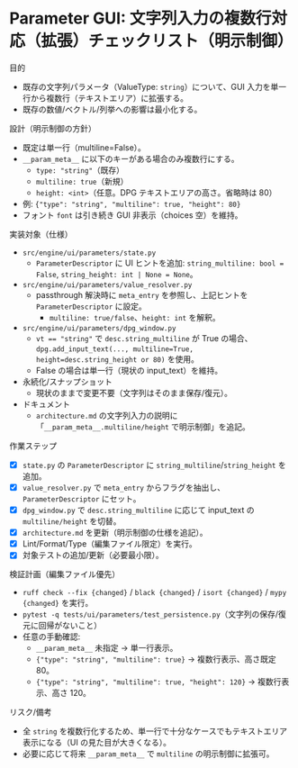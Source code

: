 # Parameter GUI: 文字列入力の複数行対応（拡張）チェックリスト（明示制御）

目的
- 既存の文字列パラメータ（ValueType: `string`）について、GUI 入力を単一行から複数行（テキストエリア）に拡張する。
- 既存の数値/ベクトル/列挙への影響は最小化する。

設計（明示制御の方針）
- 既定は単一行（multiline=False）。
- `__param_meta__` に以下のキーがある場合のみ複数行にする。
  - `type: "string"`（既存）
  - `multiline: true`（新規）
  - `height: <int>`（任意。DPG テキストエリアの高さ。省略時は 80）
- 例: `{"type": "string", "multiline": true, "height": 80}`
- フォント `font` は引き続き GUI 非表示（choices 空）を維持。

実装対象（仕様）
- `src/engine/ui/parameters/state.py`
  - `ParameterDescriptor` に UI ヒントを追加: `string_multiline: bool = False`, `string_height: int | None = None`。
- `src/engine/ui/parameters/value_resolver.py`
  - passthrough 解決時に `meta_entry` を参照し、上記ヒントを `ParameterDescriptor` に設定。
    - `multiline: true/false`、`height: int` を解釈。
- `src/engine/ui/parameters/dpg_window.py`
  - `vt == "string"` で `desc.string_multiline` が True の場合、`dpg.add_input_text(..., multiline=True, height=desc.string_height or 80)` を使用。
  - False の場合は単一行（現状の input_text）を維持。
- 永続化/スナップショット
  - 現状のままで変更不要（文字列はそのまま保存/復元）。
- ドキュメント
  - `architecture.md` の文字列入力の説明に「`__param_meta__.multiline/height` で明示制御」を追記。

作業ステップ
- [x] `state.py` の `ParameterDescriptor` に `string_multiline`/`string_height` を追加。
- [x] `value_resolver.py` で `meta_entry` からフラグを抽出し、`ParameterDescriptor` にセット。
- [x] `dpg_window.py` で `desc.string_multiline` に応じて input_text の `multiline/height` を切替。
- [x] `architecture.md` を更新（明示制御の仕様を追記）。
- [x] Lint/Format/Type（編集ファイル限定）を実行。
- [x] 対象テストの追加/更新（必要最小限）。

検証計画（編集ファイル優先）
- `ruff check --fix {changed}` / `black {changed}` / `isort {changed}` / `mypy {changed}` を実行。
- `pytest -q tests/ui/parameters/test_persistence.py`（文字列の保存/復元に回帰がないこと）
- 任意の手動確認:
  - `__param_meta__` 未指定 → 単一行表示。
  - `{"type": "string", "multiline": true}` → 複数行表示、高さ既定 80。
  - `{"type": "string", "multiline": true, "height": 120}` → 複数行表示、高さ 120。

リスク/備考
- 全 `string` を複数行化するため、単一行で十分なケースでもテキストエリア表示になる（UI の見た目が大きくなる）。
- 必要に応じて将来 `__param_meta__` で `multiline` の明示制御に拡張可。
